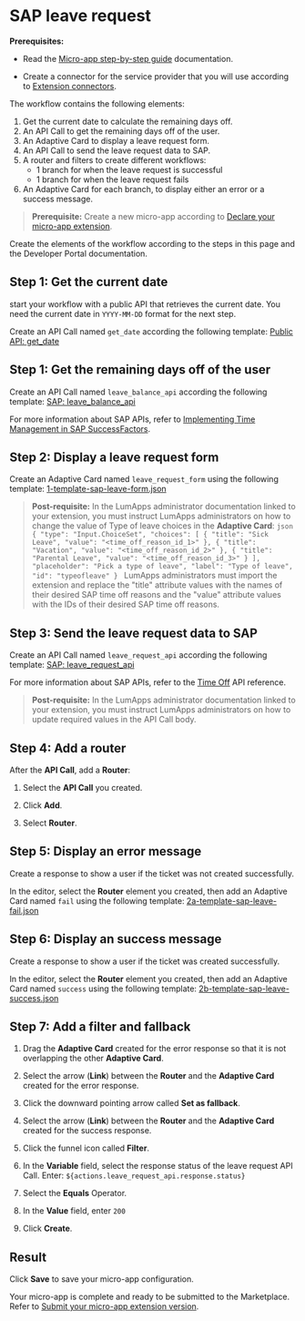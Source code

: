 # SAP leave request

**Prerequisites:**

- Read the [Micro-app step-by-step guide](https://developer.lumapps.com/portal/documentation/micro-app-steps/micro_app_step_by_step.md) documentation.
    
- Create a connector for the service provider that you will use according to [Extension connectors](https://docs.lumapps.com/docs/admin-l43084339674928007extensions).

The workflow contains the following elements:

1. Get the current date to calculate the remaining days off.
2. An API Call to get the remaining days off of the user.
3. An Adaptive Card to display a leave request form.
4. An API Call to send the leave request data to SAP.
5. A router and filters to create different workflows:
    - 1 branch for when the leave request is successful
    - 1 branch for when the leave request fails
6. An Adaptive Card for each branch, to display either an error or a success message.

> **Prerequisite:** Create a new micro-app according to [Declare your micro-app extension](https://developer.lumapps.com/portal/documentation/micro-app-steps/declare-your-microapp-extension.md).

Create the elements of the workflow according to the steps in this page and the Developer Portal documentation.

## Step 1: Get the current date

start your workflow with a public API that retrieves the current date. You need the current date in `YYYY-MM-DD` format for the next step.

Create an API Call named `get_date` according the following template: [Public API: get_date](https://documenter.getpostman.com/view/32450244/2sA3kPq5Do#e5b75d47-834d-4ace-af2b-975727c97eed)

## Step 1: Get the remaining days off of the user

Create an API Call named `leave_balance_api` according the following template: [SAP: leave_balance_api](https://documenter.getpostman.com/view/32450244/2sA3kPq5Do#26c755dc-ddd0-41ae-93f8-07f3afa82eea)

For more information about SAP APIs, refer to [Implementing Time Management in SAP SuccessFactors](https://help.sap.com/docs/SAP_SUCCESSFACTORS_EMPLOYEE_CENTRAL/68de09dff990417b9f0acf6ccc13a14d/5b03a2a52f3e427a8e0b1608f439614f.html).

## Step 2: Display a leave request form

Create an Adaptive Card named `leave_request_form` using the following template: [1-template-sap-leave-form.json](1-template-sap-leave-form.json)

> **Post-requisite:** In the LumApps administrator documentation linked to your extension, you must instruct LumApps administrators on how to change the value of Type of leave choices in the **Adaptive Card**:
    ```json
        {
            "type": "Input.ChoiceSet",
            "choices": [
                {
                    "title": "Sick Leave",
                    "value": "<time_off_reason_id_1>"
                },
                {
                    "title": "Vacation",
                    "value": "<time_off_reason_id_2>"
                },
                {
                    "title": "Parental Leave",
                    "value": "<time_off_reason_id_3>"
                }
            ],
            "placeholder": "Pick a type of leave",
            "label": "Type of leave",
            "id": "typeofleave"
        }
    ```
    LumApps administrators must import the extension and replace the "title" attribute values with the names of their desired SAP time off reasons and the "value" attribute values with the IDs of their desired SAP time off reasons.

## Step 3: Send the leave request data to SAP

Create an API Call named `leave_request_api` according the following template: [SAP: leave_request_api](https://documenter.getpostman.com/view/32450244/2sA3kPq5Do#43358fd7-998c-4b5e-9e92-41d3515bdc87)

For more information about SAP APIs, refer to the [Time Off](https://api.sap.com/api/ECTimeOff/path/post_EmployeeTime) API reference.

> **Post-requisite:** In the LumApps administrator documentation linked to your extension, you must instruct LumApps administrators on how to update required values in the API Call body.

## Step 4: Add a router

After the **API Call**, add a **Router**:

1. Select the **API Call** you created.

2. Click **Add**.

3. Select **Router**.

## Step 5: Display an error message

Create a response to show a user if the ticket was not created successfully.

In the editor, select the **Router** element you created, then add an Adaptive Card named `fail` using the following template: [2a-template-sap-leave-fail.json](2a-template-sap-leave-fail.json)

## Step 6: Display an success message

Create a response to show a user if the ticket was created successfully.

In the editor, select the **Router** element you created, then add an Adaptive Card named `success` using the following template: [2b-template-sap-leave-success.json](2b-template-sap-leave-success.json)

## Step 7: Add a filter and fallback

1. Drag the **Adaptive Card** created for the error response so that it is not overlapping the other **Adaptive Card**.

2. Select the arrow (**Link**) between the **Router** and the **Adaptive Card** created for the error response.

3. Click the downward pointing arrow called **Set as fallback**.

4. Select the arrow (**Link**) between the **Router** and the **Adaptive Card** created for the success response.

5. Click the funnel icon called **Filter**.

6. In the **Variable** field, select the response status of the leave request API Call. Enter: `${actions.leave_request_api.response.status}`

7. Select the **Equals** Operator.

8. In the **Value** field, enter `200`

9. Click **Create**.

## Result

Click **Save** to save your micro-app configuration.

Your micro-app is complete and ready to be submitted to the Marketplace. Refer to [Submit your micro-app extension version](https://developer.lumapps.com/portal/documentation/micro-app-steps/submit-microapp.md).